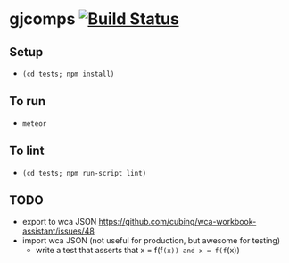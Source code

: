 gjcomps [![Build Status](https://travis-ci.org/jfly/gjcomps.png?branch=master)](https://travis-ci.org/jfly/gjcomps.png?branch=master)
=======



## Setup
- `(cd tests; npm install)`

## To run
- `meteor`

## To lint
- `(cd tests; npm run-script lint)`

## TODO
- export to wca JSON https://github.com/cubing/wca-workbook-assistant/issues/48
- import wca JSON (not useful for production, but awesome for testing)
  - write a test that asserts that x = f(f`(x)) and x = f(f`(x))
